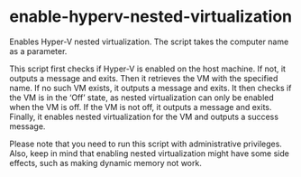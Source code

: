 # enable-hyperv-nested-virtualization
 Enables Hyper-V nested virtualization. The script takes the computer name as a parameter.

This script first checks if Hyper-V is enabled on the host machine. If not, it outputs a message and exits. Then it retrieves the VM with the specified name. If no such VM exists, it outputs a message and exits. It then checks if the VM is in the ‘Off’ state, as nested virtualization can only be enabled when the VM is off. If the VM is not off, it outputs a message and exits. Finally, it enables nested virtualization for the VM and outputs a success message.

Please note that you need to run this script with administrative privileges. Also, keep in mind that enabling nested virtualization might have some side effects, such as making dynamic memory not work.